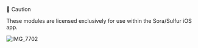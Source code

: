 📌 Caution

These modules are licensed exclusively for use within the Sora/Sulfur iOS app.

![IMG_7702](https://github.com/user-attachments/assets/b5459180-e81e-48d2-9319-512cfe58b3d1)
